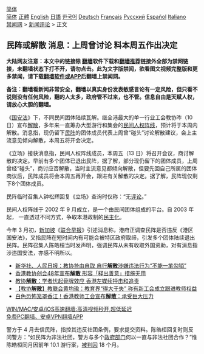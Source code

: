  <!-- 面包屑导航 --> <div class="breadcrumb"><!-- GTranslate: https://gtranslate.io/ -->  <div class="switcher notranslate">  <div class="selected">  <a href="#" onclick="return false;"> 简体</a>  </div>  <div class="option">  <a href="https://www.bannedbook.org" onclick="doGTranslate('zh-CN|zh-CN');jQuery('div.switcher div.selected a').html(jQuery(this).html());return false;" title="简体中文" class="nturl selected"> 简体</a>  <a href="https://www.bannedbook.org/zh-tw/" onclick="doGTranslate('zh-CN|zh-TW');jQuery('div.switcher div.selected a').html(jQuery(this).html());return false;" title="繁體中文" class="nturl"> 正體</a>  <a href="https://www.bannedbook.org/en/" onclick="doGTranslate('zh-CN|en');jQuery('div.switcher div.selected a').html(jQuery(this).html());return false;" title="English" class="nturl"> English</a>  <a href="https://www.bannedbook.org/ja/" onclick="doGTranslate('zh-CN|ja');jQuery('div.switcher div.selected a').html(jQuery(this).html());return false;" title="日本語" class="nturl"> 日語</a>  <a href="https://www.bannedbook.org/ko/" onclick="doGTranslate('zh-CN|ko');jQuery('div.switcher div.selected a').html(jQuery(this).html());return false;" title="한국어" class="nturl"> 한국어</a>  <a href="https://www.bannedbook.org/de/" onclick="doGTranslate('zh-CN|de');jQuery('div.switcher div.selected a').html(jQuery(this).html());return false;" title="Deutsch" class="nturl"> Deutsch</a>  <a href="https://www.bannedbook.org/fr/" onclick="doGTranslate('zh-CN|fr');jQuery('div.switcher div.selected a').html(jQuery(this).html());return false;" title="Français" class="nturl"> Français</a>  <a href="https://www.bannedbook.org/ru/" onclick="doGTranslate('zh-CN|ru');jQuery('div.switcher div.selected a').html(jQuery(this).html());return false;" title="Русский" class="nturl"> Русский</a>  <a href="https://www.bannedbook.org/es/" onclick="doGTranslate('zh-CN|es');jQuery('div.switcher div.selected a').html(jQuery(this).html());return false;" title="Español" class="nturl"> Español</a>  <a href="https://www.bannedbook.org/it/" onclick="doGTranslate('zh-CN|it');jQuery('div.switcher div.selected a').html(jQuery(this).html());return false;" title="Italiano" class="nturl"> Italiano</a>  </div>  </div>      <div class='breadcrumb-sub'><!-- Breadcrumb NavXT 6.3.0 --> <a href="https://www.bannedbook.org/" class="home">禁闻网</a> &gt; <a href="https://www.bannedbook.org/bnews/comments/" class="category">新闻评论</a> &gt; 正文</div></div><h2>民阵或解散 消息：上周曾讨论 料本周五作出决定</h2> <p class="notice"><b>大陆网友注意：本文中的链接除 <a href="https://github.com/bannedbook/fanqiang" >翻墙</a>软件下载和<a href="https://github.com/killgcd/justmysocks/blob/master/README.md">翻墙推荐</a>链接外全部为禁网链接，未翻墙状态下打不开，请勿点击。此为文字版禁闻，欲看图文视频完整版和更多禁闻，请下载<a href="https://github.com/bannedbook/fanqiang">翻墙软件或APP</a>后翻墙上禁闻网。</p><p>备注：翻墙看新闻非常安全，翻墙以真实身份发表敏感言论有一定风险，但只看不说则没有任何风险，翻的人太多，政府管不过来，也不管。信息自由是天赋人权，请放心大胆的翻墙。</b></p>  <div class="entry">  <p>《<a href="https://www.bannedbook.org/bnews/tag/%e5%9b%bd%e5%ae%89%e6%b3%95/" class="st_tag internal_tag" rel="tag" title="标签 国安法 下的日志">国安法</a>》下，不同民间团体陆续瓦解。继全港最大的单一行业工会教协昨（10 日）宣布<a href="https://www.bannedbook.org/bnews/tag/%E8%A7%A3%E6%95%A3/" class="st_tag internal_tag" rel="tag" title="标签 解散 下的日志">解散</a>，多年来一直筹办大型游行和集会的<a href="https://www.bannedbook.org/bnews/tag/%E6%B0%91%E9%97%B4%E4%BA%BA%E6%9D%83%E9%98%B5%E7%BA%BF/" class="st_tag internal_tag" rel="tag" title="标签 民间人权阵线 下的日志">民间人权阵线</a>，预计将于本周内解散。消息指，现仍留下<a href="https://www.bannedbook.org/bnews/tag/%E6%B0%91%E9%98%B5/" class="st_tag internal_tag" rel="tag" title="标签 民阵 下的日志">民阵</a>的团体成员代表上周曾“碰头”讨论解散建议，会上主流意见倾向解散，本周五将开会决定。</p> <p>《立场》接获消息指，民间人权阵线成员，本周五（13 日）将召开会议，商讨解散的决定。早前有多个团体已退出民阵，据了解，部分现仍留下的团体成员，上周曾经“碰头”，商讨应否解散，当时主流意见都倾向解散，但要先回自己所属的团体商议后，民阵成员将会本周五再开会，跟进有关解散的决定。据了解，民阵现仅剩下8个团体成员。</p>  <p>民阵临时召集人钟松辉回复《立场》查询时仅称：“无<span class='wp_keywordlink_affiliate'><a href="https://www.bannedbook.org/bnews/comments/" title="新闻评论" target="_blank">评论</a></span>。”</p> <p>民间人权阵线于 2002 年 9 月成立，是一个由民间团体组成的平台。自 2003 年起， 一直透过不同方式，争取本港政制的<a href="https://www.bannedbook.org/bnews/tag/%E6%B0%91%E4%B8%BB%E5%8C%96/" class="st_tag internal_tag" rel="tag" title="标签 民主化 下的日志">民主化</a>。</p>  <p>今年 3 月初，<a href="https://www.bannedbook.org/bnews/tag/%e6%96%b0%e5%8a%a0%e5%9d%a1/" class="st_tag internal_tag" rel="tag" title="标签 新加坡 下的日志">新加坡</a>《<a href="https://www.bannedbook.org/bnews/tag/%e8%81%94%e5%90%88%e6%97%a9%e6%8a%a5/" class="st_tag internal_tag" rel="tag" title="标签 联合早报 下的日志">联合早报</a>》引述消息称，港府正调查民阵是否违反《港区国安法》，又指民阵在短时间内有可能会被特区政府取缔，引发多个团体陆续退出民阵。民阵召集人陈皓桓当时发声明，强调民阵从未有收取外国资助，对有消息指涉违国安法，亦感不明所以。</p> <ul class='op-related-articles' title='相关阅读'> <li><a href='https://www.bannedbook.org/bnews/comments/20210811/1604429.html' target='_blank'>新华社、人民日报：教协咎由自取 自行<b>解散</b>涉嫌违法行为“不能一笔勾销”</a></li> <li><a href='https://www.bannedbook.org/bnews/headline/20210811/1604390.html' target='_blank'>香港教协创会48年宣布<b>解散</b> 形容「释出善意」措施无用</a></li> <li><a href='https://www.bannedbook.org/bnews/headline/20210811/1604379.html' target='_blank'>教协<b>解散</b>：学者忧起骨牌效应 香港左媒续抨击和追责</a></li> <li><a href='https://www.bannedbook.org/bnews/comments/20210811/1604332.html' target='_blank'>【教协<b>解散</b>】教联会黄均瑜：教育界“得大于失” 称有新工会成立跟进教师权益</a></li> <li><a href='https://www.bannedbook.org/bnews/comments/20210811/1604065.html' target='_blank'>白色恐怖笼罩香江！香港教师工会宣布<b>解散</b>：承受巨大压力</a></li> </ul> <p class="texttj"> <a href="https://github.com/bannedbook/fanqiang/wiki/V2ray%E6%9C%BA%E5%9C%BA" target="_blank">WIN/MAC/安卓/iOS高速翻墙:高清视频秒开,超低延迟</a><br/> <a href="https://github.com/bannedbook/fanqiang/wiki/%E7%A6%81%E9%97%BB%E7%BD%91%E5%AE%89%E5%8D%93%E7%BF%BB%E5%A2%99%E6%96%B0%E9%97%BBAPP" target="_blank">免费PC翻墙、安卓VPN翻墙APP</a></p> <p>警方于 4 月去信民阵，指控其违反社团条例，要求提交资料。陈皓桓回复时则反问警方：“如⺠阵为非法社团，警方与多个<a href="https://www.bannedbook.org/bnews/tag/%E6%94%BF%E5%BA%9C%E9%83%A8%E9%97%A8/" class="st_tag internal_tag" rel="tag" title="标签 政府部门 下的日志">政府部门</a>何以一直与非法社团合作？”惟陈皓桓同月因前年 10.1 游行案，<a href="https://www.bannedbook.org/bnews/tag/%E8%A2%AB%E5%88%A4%E5%9B%9A/" class="st_tag internal_tag" rel="tag" title="标签 被判囚 下的日志">被判囚</a> 18 个月。</p><a name='sharetosocial'></a>  <div style="margin-bottom:5px;padding-bottom:5px;clear:both"> <div id="archive-pix-1" class="banner-ads"> <!-- AuctionX Display platform tag START --> <div id="26318x728x90x621x_ADSLOT2" clicktrack="%%CLICK_URL_ESC%%"></div> <!-- AuctionX Display platform tag END --> </div> <div id="archive-pix-2" class="banner-ads"> <!-- AuctionX Display platform tag START --> <div id="26315x300x250x621x_ADSLOT2" clicktrack="%%CLICK_URL_ESC%%"></div> <!-- AuctionX Display platform tag END --> </div> </div>  <div id="archive-pix-1" class="banner-ads"> <!-- AuctionX Display platform tag START --> <div id="26318x728x90x621x_ADSLOT3" clicktrack="%%CLICK_URL_ESC%%"></div> <!-- AuctionX Display platform tag END --> </div> </div><!--END ENTRY--> 